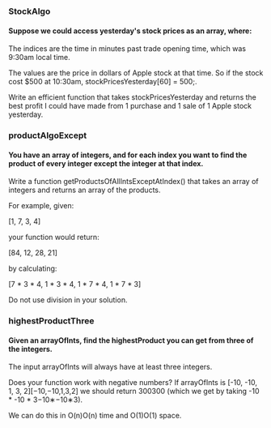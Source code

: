 ### StockAlgo
#### Suppose we could access yesterday's stock prices as an array, where:

The indices are the time in minutes past trade opening time, which was 9:30am local time.

The values are the price in dollars of Apple stock at that time.
So if the stock cost $500 at 10:30am, stockPricesYesterday[60] = 500;.

Write an efficient function that takes stockPricesYesterday and returns the best profit I could have made from 1 purchase and 1 sale of 1 Apple stock yesterday.

### productAlgoExcept
#### You have an array of integers, and for each index you want to find the product of every integer except the integer at that index.

Write a function getProductsOfAllIntsExceptAtIndex() that takes an array of integers and returns an array of the products.

For example, given:

  [1, 7, 3, 4]

your function would return:

  [84, 12, 28, 21]

by calculating:

  [7 * 3 * 4,  1 * 3 * 4,  1 * 7 * 4,  1 * 7 * 3]

Do not use division in your solution.

### highestProductThree
#### Given an arrayOfInts, find the highestProduct you can get from three of the integers.

The input arrayOfInts will always have at least three integers.

Does your function work with negative numbers? If arrayOfInts is [-10, -10, 1, 3, 2][−10,−10,1,3,2] we should return 300300 (which we get by taking -10 * -10 * 3−10∗−10∗3).

We can do this in O(n)O(n) time and O(1)O(1) space.

